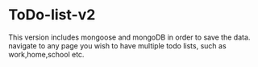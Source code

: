 # ToDo-list-v2

This version includes mongoose and mongoDB in order to save the data.
navigate to any page you wish to have multiple todo lists, such as work,home,school etc.
